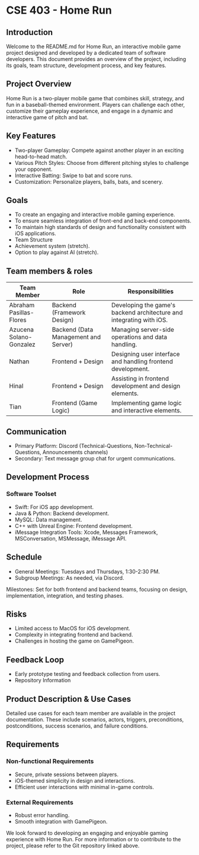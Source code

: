 # CSE 403 - Home Run
## Introduction
Welcome to the README.md for Home Run, an interactive mobile game project designed and developed by a dedicated team of software developers. This document provides an overview of the project, including its goals, team structure, development process, and key features.

## Project Overview
Home Run is a two-player mobile game that combines skill, strategy, and fun in a baseball-themed environment. Players can challenge each other, customize their gameplay experience, and engage in a dynamic and interactive game of pitch and bat.

## Key Features
- Two-player Gameplay: Compete against another player in an exciting head-to-head match.
- Various Pitch Styles: Choose from different pitching styles to challenge your opponent.
- Interactive Batting: Swipe to bat and score runs.
- Customization: Personalize players, balls, bats, and scenery.

## Goals
- To create an engaging and interactive mobile gaming experience.
- To ensure seamless integration of front-end and back-end components.
- To maintain high standards of design and functionality consistent with iOS applications.
- Team Structure
- Achievement system (stretch).
- Option to play against AI (stretch).

## Team members & roles
| Team Member             | Role                                 | Responsibilities                                                     |
|-------------------------|--------------------------------------|----------------------------------------------------------------------|
| Abraham Pasillas-Flores | Backend (Framework Design)           | Developing the game's backend architecture and integrating with iOS. |
| Azucena Solano-Gonzalez | Backend (Data Management and Server) | Managing server-side operations and data handling.                   |
| Nathan                  | Frontend + Design                    | Designing user interface and handling frontend development.          |
| Hinal                   | Frontend + Design                    | Assisting in frontend development and design elements.               |
| Tian                    | Frontend (Game Logic)                | Implementing game logic and interactive elements.                    |

## Communication
- Primary Platform: Discord (Technical-Questions, Non-Technical-Questions, Announcements channels)
- Secondary: Text message group chat for urgent communications.

## Development Process
### Software Toolset
- Swift: For iOS app development.
- Java & Python: Backend development.
- MySQL: Data management.
- C++ with Unreal Engine: Frontend development.
- iMessage Integration Tools: Xcode, Messages Framework, MSConversation, MSMessage, iMessage API.

## Schedule
- General Meetings: Tuesdays and Thursdays, 1:30-2:30 PM.
- Subgroup Meetings: As needed, via Discord.

Milestones: Set for both frontend and backend teams, focusing on design, implementation, integration, and testing phases.

## Risks
- Limited access to MacOS for iOS development.
- Complexity in integrating frontend and backend.
- Challenges in hosting the game on GamePigeon.

## Feedback Loop
- Early prototype testing and feedback collection from users.
- Repository Information

## Product Description & Use Cases
Detailed use cases for each team member are available in the project documentation. These include scenarios, actors, triggers, preconditions, postconditions, success scenarios, and failure conditions.

## Requirements
### Non-functional Requirements
- Secure, private sessions between players.
- iOS-themed simplicity in design and interactions.
- Efficient user interactions with minimal in-game controls.

### External Requirements
- Robust error handling.
- Smooth integration with GamePigeon.


We look forward to developing an engaging and enjoyable gaming experience with Home Run. For more information or to contribute to the project, please refer to the Git repository linked above.
